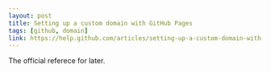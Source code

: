 ```yaml
---
layout: post
title: Setting up a custom domain with GitHub Pages
tags: [github, domain]
link: https://help.github.com/articles/setting-up-a-custom-domain-with-pages
---
```


The official referece for later.